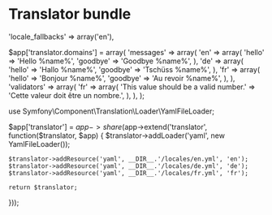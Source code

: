 Translator bundle
==================

'locale_fallbacks' => array('en'),

$app['translator.domains'] = array(
    'messages' => array(
        'en' => array(
            'hello'     => 'Hello %name%',
            'goodbye'   => 'Goodbye %name%',
        ),
        'de' => array(
            'hello'     => 'Hallo %name%',
            'goodbye'   => 'Tschüss %name%',
        ),
        'fr' => array(
            'hello'     => 'Bonjour %name%',
            'goodbye'   => 'Au revoir %name%',
        ),
    ),
    'validators' => array(
        'fr' => array(
            'This value should be a valid number.' => 'Cette valeur doit être un nombre.',
        ),
    ),
);

use Symfony\Component\Translation\Loader\YamlFileLoader;

$app['translator'] = $app->share($app->extend('translator', function($translator, $app) {
    $translator->addLoader('yaml', new YamlFileLoader());

    $translator->addResource('yaml', __DIR__.'/locales/en.yml', 'en');
    $translator->addResource('yaml', __DIR__.'/locales/de.yml', 'de');
    $translator->addResource('yaml', __DIR__.'/locales/fr.yml', 'fr');

    return $translator;
}));